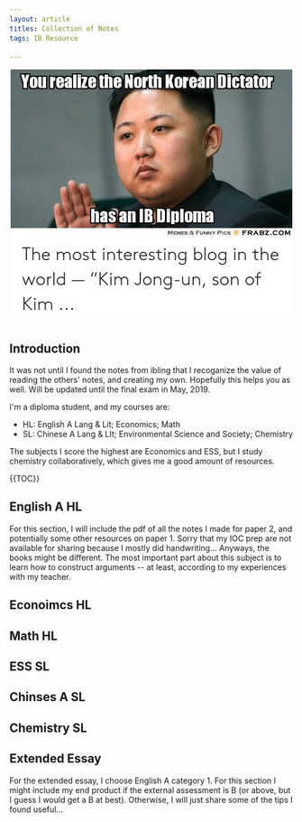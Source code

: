 ```yaml
---
layout: article
titles: Collection of Notes
tags: IB Resource 

---
```

<p align="center">
<img class="image image--md" src="/pic/ib.png"/>
</p>

## Introduction 
It was not until I found the notes from ibling that I recoganize the value of reading the others' notes, and creating my own. Hopefully this helps you as well. Will be updated until the final exam in May, 2019.

<!--more-->



I'm a diploma student, and my courses are:

- HL: English A Lang & Lit; Economics; Math
- SL: Chinese A Lang & LIt; Environmental Science and Society; Chemistry

The subjects I score the highest are Economics and ESS, but I study chemistry collaboratively, which gives me a good amount of resources. 

{{TOC}}
## English A HL
For this section, I will include the pdf of all the notes I made for paper 2, and potentially some other resources on paper 1. Sorry that my IOC prep are not available for sharing because I mostly did handwriting... Anyways, the books might be different. The most important part about this subject is to learn how to construct arguments -- at least, according to my experiences with my teacher. 

## Econoimcs HL
## Math HL
## ESS SL 
## Chinses A SL
## Chemistry SL 
## Extended Essay
For the extended essay, I choose English A category 1. For this section I might include my end product if the external assessment is B (or above, but I guess I would get a B at best). Otherwise, I will just share some of the tips I found useful... 
